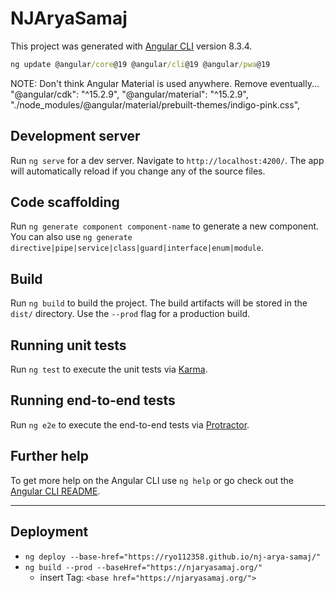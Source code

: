 # NJAryaSamaj

This project was generated with [Angular CLI](https://github.com/angular/angular-cli) version 8.3.4.

```cmd
ng update @angular/core@19 @angular/cli@19 @angular/pwa@19
```

NOTE: Don't think Angular Material is used anywhere. Remove eventually...
    "@angular/cdk": "^15.2.9",
    "@angular/material": "^15.2.9",
              "./node_modules/@angular/material/prebuilt-themes/indigo-pink.css",

## Development server

Run `ng serve` for a dev server. Navigate to `http://localhost:4200/`. The app will automatically reload if you change any of the source files.

## Code scaffolding

Run `ng generate component component-name` to generate a new component. You can also use `ng generate directive|pipe|service|class|guard|interface|enum|module`.

## Build

Run `ng build` to build the project. The build artifacts will be stored in the `dist/` directory. Use the `--prod` flag for a production build.

## Running unit tests

Run `ng test` to execute the unit tests via [Karma](https://karma-runner.github.io).

## Running end-to-end tests

Run `ng e2e` to execute the end-to-end tests via [Protractor](http://www.protractortest.org/).

## Further help

To get more help on the Angular CLI use `ng help` or go check out the [Angular CLI README](https://github.com/angular/angular-cli/blob/master/README.md).

___

## Deployment

- `ng deploy --base-href="https://ryo112358.github.io/nj-arya-samaj/"`
- `ng build --prod --baseHref="https://njaryasamaj.org/"`
    - insert Tag: `<base href="https://njaryasamaj.org/">`
